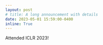 ```yaml
---
layout: post
# title: A long announcement with details
date: 2023-05-01 15:59:00-0400
inline: True
---
```


Attended ICLR 2023!
